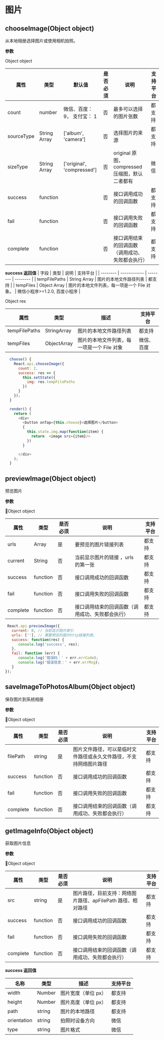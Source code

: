 # 图片

## chooseImage(Object object)

从本地相册选择图片或使用相机拍照。

**参数**

Object object

| 属性       | 类型         | 默认值                     | 是否必须 | 说明                                             | 支持平台 |
| ---------- | ------------ | -------------------------- | -------- | ------------------------------------------------ | -------- |
| count      | number       | 微信、百度：9， 支付宝： 1       | 否       | 最多可以选择的图片张数                           | 都支持   |
| sourceType | String Array | ['album', 'camera']        | 否       | 选择图片的来源                                   | 都支持   |
| sizeType   | String Array | ['original', 'compressed'] | 否       | original 原图，compressed 压缩图，默认二者都有                                 | 微信     |
| success    | function     |                            | 否       | 接口调用成功的回调函数                           | 都支持   |
| fail       | function     |                            | 否       | 接口调用失败的回调函数                           | 都支持   |
| complete   | function     |                            | 否       | 接口调用结束的回调函数（调用成功、失败都会执行） | 都支持   |


**success 返回值**
| 字段     | 类型         | 说明  | 支持平台 |
| -------- | ------------ | -------- | -------- |
| tempFilePaths | String Array | 图片的本地文件路径列表 | 都支持 |
| tempFiles | Object Array | 图片的本地文件列表，每一项是一个 File 对象。 | 微信小程序>=1.2.0, 百度小程序 |


Object res

| 属性          | 类型        | 描述                                       | 支持平台 |
| ------------- | ----------- | ------------------------------------------ | -------- |
| tempFilePaths | StringArray | 图片的本地文件路径列表                     | 都支持   |
| tempFiles     | ObjectArray | 图片的本地文件列表，每一项是一个 File 对象 | 微信、百度     |

```javascript
  choose() {
    React.api.chooseImage({
      count: 2,
      success: res => {
        this.setState({
          img: res.tempFilePaths
        })
      }
    });
  }

  render() {
    return (
      <div>
        <button onTap={this.choose}>选择图片</button>
        {
          this.state.img.map(function(item) {
            return  <image src={item}/>
          })
        }

      </div>
    );
  }
```

## previewImage(Object object)

预览图片

**参数**

Object object

| 属性     | 类型     | 是否必须 | 说明                                             | 支持平台 |
| -------- | -------- | -------- | ------------------------------------------------ | -------- |
| urls     | Array    | 是       | 要预览的图片链接列表                             | 都支持   |
| current  | String   | 否       | 当前显示图片的链接	，urls 的第一张                        | 都支持   |
| success  | function | 否       | 接口调用成功的回调函数                           | 都支持   |
| fail     | function | 否       | 接口调用失败的回调函数                           | 都支持   |
| complete | function | 否       | 接口调用结束的回调函数（调用成功、失败都会执行） | 都支持   |


```javascript
 React.api.previewImage({
   current: 0, // 当前显示图片索引
   urls: [''], // 需要预览的图片http链接列表,
   success: function(res) {
      console.log('success', res);
   },
   fail: function (err) {
      console.log('错误码：' + err.errCode);
      console.log('错误信息：' + err.errMsg);
   }
});
```
## saveImageToPhotosAlbum(Object object)

保存图片到系统相册

**参数**

Object object

| 属性     | 类型     | 是否必须 | 说明                                                               | 支持平台 |
| -------- | -------- | -------- | ------------------------------------------------------------------ | -------- |
| filePath | string   | 是       | 图片文件路径，可以是临时文件路径或永久文件路径，不支持网络图片路径 | 都支持   |
| success  | function | 否       | 接口调用成功的回调函数                                             | 都支持   |
| fail     | function | 否       | 接口调用失败的回调函数                                             | 都支持   |
| complete | function | 否       | 接口调用结束的回调函数（调用成功、失败都会执行）                   | 都支持   |

## getImageInfo(Object object)

获取图片信息

**参数**

Object object

| 属性     | 类型     | 是否必须 | 说明                                                        | 支持平台 |
| -------- | -------- | -------- | ----------------------------------------------------------- | -------- |
| src      | string   | 是       | 图片路径，目前支持：网络图片路径、apFilePath 路径、相对路径 | 都支持   |
| success  | function | 否       | 接口调用成功的回调函数                                      | 都支持   |
| fail     | function | 否       | 接口调用失败的回调函数                                      | 都支持   |
| complete | function | 否       | 接口调用结束的回调函数（调用成功、失败都会执行）            | 都支持   |

**success 返回值**

| 名称        | 类型   | 描述                | 支持平台 |
| ----------- | ------ | ------------------- | -------- |
| width       | Number | 图片宽度（单位 px） | 都支持   |
| height      | Number | 图片高度（单位 px） | 都支持   |
| path        | string | 图片的本地路径      | 都支持   |
| orientation | string | 拍照时设备方向      | 微信     |
| type        | string | 图片格式            | 微信     |
